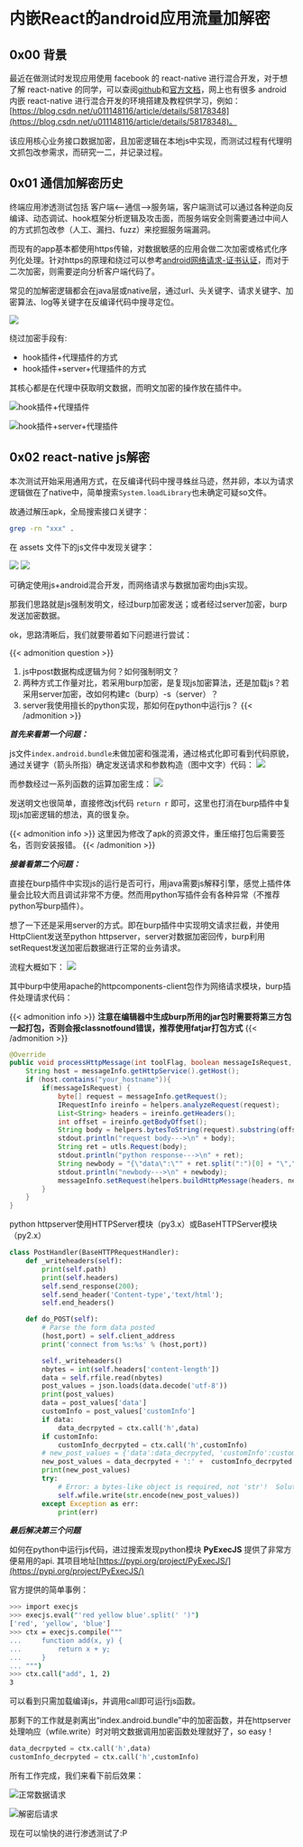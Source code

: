 # 内嵌React的android应用流量加解密


## 0x00 背景

最近在做测试时发现应用使用 facebook 的 react-native 进行混合开发，对于想了解 react-native 的同学，可以查阅[github](https://github.com/facebook/react-native)和[官方文档](http://facebook.github.io/react-native/docs/getting-started.html)，网上也有很多 android 内嵌 react-native 进行混合开发的环境搭建及教程供学习，例如：[https://blog.csdn.net/u011148116/article/details/58178348](https://blog.csdn.net/u011148116/article/details/58178348)。

该应用核心业务接口数据加密，且加密逻辑在本地js中实现，而测试过程有代理明文抓包改参需求，而研究一二，并记录过程。

<!-- more -->

## 0x01 通信加解密历史
终端应用渗透测试包括 客户端<--通信-->服务端，客户端测试可以通过各种逆向反编译、动态调试、hook框架分析逻辑及攻击面，而服务端安全则需要通过中间人的方式抓包改参（人工、漏扫、fuzz）来挖掘服务端漏洞。

而现有的app基本都使用https传输，对数据敏感的应用会做二次加密或格式化序列化处理。针对https的原理和绕过可以参考[android网络请求-证书认证](https://houugen.github.io/2018/05/24/android网络请求-证书认证/)，而对于二次加密，则需要逆向分析客户端代码了。

常见的加解密逻辑都会在java层或native层，通过url、头关键字、请求关键字、加密算法、log等关键字在反编译代码中搜寻定位。

![](内嵌React的android应用流量加解密/1.png)

绕过加密手段有:

* hook插件+代理插件的方式
* hook插件+server+代理插件的方式

其核心都是在代理中获取明文数据，而明文加密的操作放在插件中。

![hook插件+代理插件](内嵌React的android应用流量加解密/2.png "hook插件+代理插件的方式")

![hook插件+server+代理插件](内嵌React的android应用流量加解密/3.png "hook插件+server+代理插件的方式")

## 0x02 react-native js解密
本次测试开始采用通用方式，在反编译代码中搜寻蛛丝马迹，然并卵，本以为请求逻辑做在了native中，简单搜索`System.loadLibrary`也未确定可疑so文件。

故通过解压apk，全局搜索接口关键字：

```bash
grep -rn "xxx" .
```

在 assets 文件下的js文件中发现关键字：

![](内嵌React的android应用流量加解密/4.png)
![](内嵌React的android应用流量加解密/5.png)

可确定使用js+android混合开发，而网络请求与数据加密均由js实现。

那我们思路就是js强制发明文，经过burp加密发送；或者经过server加密，burp发送加密数据。

ok，思路清晰后，我们就要带着如下问题进行尝试：

{{< admonition question >}}
1. js中post数据构成逻辑为何？如何强制明文？
2. 两种方式工作量对比，若采用burp加密，是复现js加密算法，还是加载js？若采用server加密，改如何构建c（burp）-s（server）？
3. server我使用擅长的python实现，那如何在python中运行js？
{{< /admonition >}}

***首先来看第一个问题：***

js文件`index.android.bundle`未做加密和强混淆，通过格式化即可看到代码原貌，通过关键字（箭头所指）确定发送请求和参数构造（图中文字）代码：
![](内嵌React的android应用流量加解密/6.png)

而参数经过一系列函数的运算加密生成：
![](内嵌React的android应用流量加解密/7.png)

发送明文也很简单，直接修改js代码 `return r` 即可，这里也打消在burp插件中复现js加密逻辑的想法，真的很复杂。

{{< admonition info >}}
这里因为修改了apk的资源文件，重压缩打包后需要签名，否则安装报错。
{{< /admonition  >}}

***接着看第二个问题：***

直接在burp插件中实现js的运行是否可行，用java需要js解释引擎，感觉上插件体量会比较大而且调试非常不方便。然而用python写插件会有各种异常（不推荐python写burp插件）。

想了一下还是采用server的方式。即在burp插件中实现明文请求拦截，并使用HttpClient发送至python httpserver，server对数据加密回传，burp利用setRequest发送加密后数据进行正常的业务请求。

流程大概如下：
![](内嵌React的android应用流量加解密/8.png)

其中burp中使用apache的httpcomponents-client包作为网络请求模块，burp插件处理请求代码：

{{< admonition info >}}
**注意在编辑器中生成burp所用的jar包时需要将第三方包一起打包，否则会报classnotfound错误，推荐使用fatjar打包方式**
{{< /admonition >}}

```java
@Override
public void processHttpMessage(int toolFlag, boolean messageIsRequest, IHttpRequestResponse messageInfo) {
	String host = messageInfo.getHttpService().getHost();
	if (host.contains("your_hostname")){
		if(messageIsRequest) {
			byte[] request = messageInfo.getRequest();
			IRequestInfo ireinfo = helpers.analyzeRequest(request);
			List<String> headers = ireinfo.getHeaders();
			int offset = ireinfo.getBodyOffset();
			String body = helpers.bytesToString(request).substring(offset);
			stdout.println("request body--->\n" + body);
			String ret = utls.Request(body);
			stdout.println("python response--->\n" + ret);
			String newbody = "{\"data\":\"" + ret.split(":")[0] + "\",\"customInfo\":\"" + ret.split(":")[1] + "\"}";
			stdout.println("newbody--->\n" + newbody);
			messageInfo.setRequest(helpers.buildHttpMessage(headers, newbody.getBytes()));
		}
	}	
}
```


python httpserver使用HTTPServer模块（py3.x）或BaseHTTPServer模块（py2.x）
```python
class PostHandler(BaseHTTPRequestHandler):
    def _writeheaders(self):
        print(self.path)
        print(self.headers)
        self.send_response(200);
        self.send_header('Content-type','text/html');
        self.end_headers()

    def do_POST(self):
        # Parse the form data posted
        (host,port) = self.client_address
        print('connect from %s:%s' % (host,port))

        self._writeheaders()
        nbytes = int(self.headers['content-length'])
        data = self.rfile.read(nbytes)
        post_values = json.loads(data.decode('utf-8'))
        print(post_values)
        data = post_values['data']
        customInfo = post_values['customInfo']
        if data:
            data_decrpyted = ctx.call('h',data)
        if customInfo:
            customInfo_decrpyted = ctx.call('h',customInfo)
        # new_post_values = {'data':data_decrpyted, 'customInfo':customInfo_decrpyted}
        new_post_values = data_decrpyted + ':' +  customInfo_decrpyted
        print(new_post_values)
        try:
            # Error: a bytes-like object is required, not 'str'!  Solution: str.encode or bytes(s, encoding="utf8")
            self.wfile.write(str.encode(new_post_values))
        except Exception as err:
            print(err)
```

***最后解决第三个问题***

如何在python中运行js代码，进过搜索发现python模块 **PyExecJS** 提供了非常方便易用的api.
其项目地址[https://pypi.org/project/PyExecJS/](https://pypi.org/project/PyExecJS/)

官方提供的简单事例：
```bash
>>> import execjs
>>> execjs.eval("'red yellow blue'.split(' ')")
['red', 'yellow', 'blue']
>>> ctx = execjs.compile("""
...     function add(x, y) {
...         return x + y;
...     }
... """)
>>> ctx.call("add", 1, 2)
3
```

可以看到只需加载编译js，并调用call即可运行js函数。

那剩下的工作就是剥离出“index.android.bundle”中的加密函数，并在httpserver处理响应（wfile.write）时对明文数据调用加密函数处理就好了，so easy！
```python
data_decrpyted = ctx.call('h',data)
customInfo_decrpyted = ctx.call('h',customInfo)
```

所有工作完成，我们来看下前后效果：

![](内嵌React的android应用流量加解密/9.png "正常数据请求")

![](内嵌React的android应用流量加解密/10.png "解密后请求")

现在可以愉快的进行渗透测试了:P
